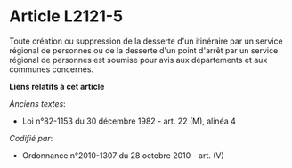# Article L2121-5

Toute création ou suppression de la desserte d'un itinéraire par un service régional de personnes ou de la desserte d'un
point d'arrêt par un service régional de personnes est soumise pour avis aux départements et aux communes concernés.

**Liens relatifs à cet article**

_Anciens textes_:

  - Loi n°82-1153 du 30 décembre 1982 - art. 22 (M), alinéa 4

_Codifié par_:

  - Ordonnance n°2010-1307 du 28 octobre 2010 - art. (V)
